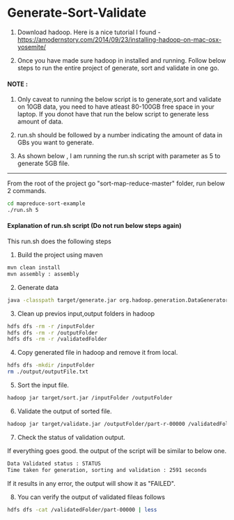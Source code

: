 # Generate-Sort-Validate
1. Download hadoop. Here is a nice tutorial I found - 
https://amodernstory.com/2014/09/23/installing-hadoop-on-mac-osx-yosemite/

2. Once you have made sure hadoop in installed and running. Follow below steps to run the entire project of generate, sort and validate in one go.

#### NOTE : 

1. Only caveat to running the below script is to generate,sort and validate on 10GB data, you need to have atleast 80-100GB free space in your laptop. If you donot have that run the below script to generate less amount of data.

2. run.sh should be followed by a number indicating the amount of data in GBs you want to generate.

3. As shown below , I am running the run.sh script with parameter as 5 to generate 5GB file.

------------------------------------------------------------------------------------------------------------------------------

From the root of the project go "sort-map-reduce-master" folder, run below 2 commands.

```bash
cd mapreduce-sort-example
./run.sh 5
```

#### Explanation of run.sh script (Do not run below steps again)

This run.sh does the following steps

1) Build the project using maven

```bash
mvn clean install
mvn assembly : assembly
```

2) Generate data

```bash
java -classpath target/generate.jar org.hadoop.generation.DataGenerator $1
```

3) Clean up previos input,output folders in hadoop
```bash
hdfs dfs -rm -r /inputFolder
hdfs dfs -rm -r /outputFolder
hdfs dfs -rm -r /validatedFolder
```

4) Copy generated file in hadoop and remove it from local.
```bash
hdfs dfs -mkdir /inputFolder
rm ./output/outputFile.txt
```

5) Sort the input file.
```bash
hadoop jar target/sort.jar /inputFolder /outputFolder
```

6) Validate the output of sorted file.
```bash
hadoop jar target/validate.jar /outputFolder/part-r-00000 /validatedFolder
```

7) Check the status of validation output.

If everything goes good. the output of the script will be similar to below one.
```bash
Data Validated status : STATUS
Time taken for generation, sorting and validation : 2591 seconds
```
If it results in any error, the output will show it as "FAILED".

8) You can verify the output of validated fileas follows

```bash
hdfs dfs -cat /validatedFolder/part-00000 | less
```
